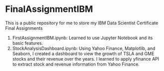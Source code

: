 # FinalAssignmentIBM

This is a public repository for me to store my IBM Data Scientist Certificate Final Assignments

1. FirstAssignmentIBM.ipynb: Learned to use Jupyter Notebook and its basic features.
2. StockAnalysisDashboard.ipynb: Using Yahoo Finance, Matplotlib, and Seaborn, I created a dashboard to view the growth of TSLA and GME stocks and their revenue over the years. I learned to apply yfinance API to extract stock and revenue information from Yahoo Finance.
